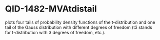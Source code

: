 # QID-1482-MVAtdistail
plots four tails of probability density functions of the t-distribution and one tail of the Gauss distribution with different degrees of freedom (t3 stands for t-distribution with 3 degrees of freedom, etc.).

